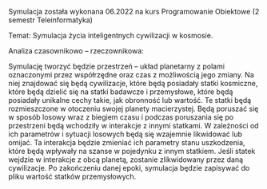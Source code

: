 Symulacja została wykonana 06.2022 na kurs Programowanie Obiektowe (2 semestr Teleinformatyka)

Temat: Symulacja życia inteligentnych cywilizacji w 
kosmosie.

Analiza czasownikowo – rzeczownikowa:

Symulację tworzyć będzie przestrzeń – układ planetarny z 
polami oznaczonymi przez współrzędne oraz czas z możliwością
jego zmiany. Na niej znajdować się będą cywilizacje, które będą 
posiadały statki kosmiczne, które będą dzielić się na statki 
badawcze i przemysłowe, które będą posiadały unikalne cechy 
takie, jak obronność lub wartość. Te statki będą rozmieszczone
w otoczeniu swojej planety macierzystej. Będą poruszać się w 
sposób losowy wraz z biegiem czasu i podczas poruszania się
po przestrzeni będą wchodziły w interakcje z innymi statkami. 
W zależności od ich parametrów i sytuacji losowych będą się
wzajemnie likwidować lub omijać. Ta interakcja będzie 
zmieniać ich parametry stanu uszkodzenia, które będą 
wpływały na szanse w pojedynku z innym statkiem. Jeśli statek
wejdzie w interakcje z obcą planetą, zostanie zlikwidowany
przez daną cywilizacje. Po zakończeniu danej epoki, symulacja
będzie zapisywać do pliku wartość statków przemysłowych.

